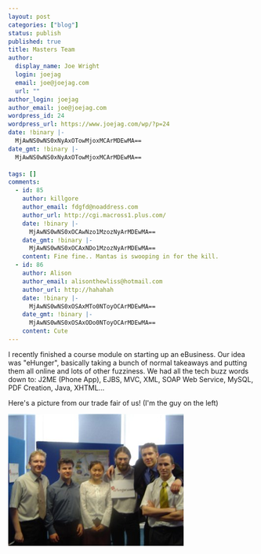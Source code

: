 ```yaml
---
layout: post
categories: ["blog"]
status: publish
published: true
title: Masters Team
author:
  display_name: Joe Wright
  login: joejag
  email: joe@joejag.com
  url: ""
author_login: joejag
author_email: joe@joejag.com
wordpress_id: 24
wordpress_url: https://www.joejag.com/wp/?p=24
date: !binary |-
  MjAwNS0wNS0xNyAxOTowMjoxMCArMDEwMA==
date_gmt: !binary |-
  MjAwNS0wNS0xNyAxOTowMjoxMCArMDEwMA==

tags: []
comments:
  - id: 85
    author: killgore
    author_email: fdgfd@noaddress.com
    author_url: http://cgi.macross1.plus.com/
    date: !binary |-
      MjAwNS0wNS0xOCAwNzo1MzozNyArMDEwMA==
    date_gmt: !binary |-
      MjAwNS0wNS0xOCAxNDo1MzozNyArMDEwMA==
    content: Fine fine.. Mantas is swooping in for the kill.
  - id: 86
    author: Alison
    author_email: alisonthewliss@hotmail.com
    author_url: http://hahahah
    date: !binary |-
      MjAwNS0wNS0xOSAxMTo0NToyOCArMDEwMA==
    date_gmt: !binary |-
      MjAwNS0wNS0xOSAxODo0NToyOCArMDEwMA==
    content: Cute
---
```


<p>I recently finished a course module on starting up an eBusiness.  Our idea was "eHunger", basically taking a bunch of normal takeaways and putting them all online and lots of other fuzziness.  We had all the tech buzz words down to: J2ME (Phone App), EJBS,  MVC, XML, SOAP Web Service, MySQL, PDF Creation, Java, XHTML...</p>
<p>Here's a picture from our trade fair of us! (I'm the guy on the left)</p>
<p><img src="/images/2005/team.jpg"  /></p>
